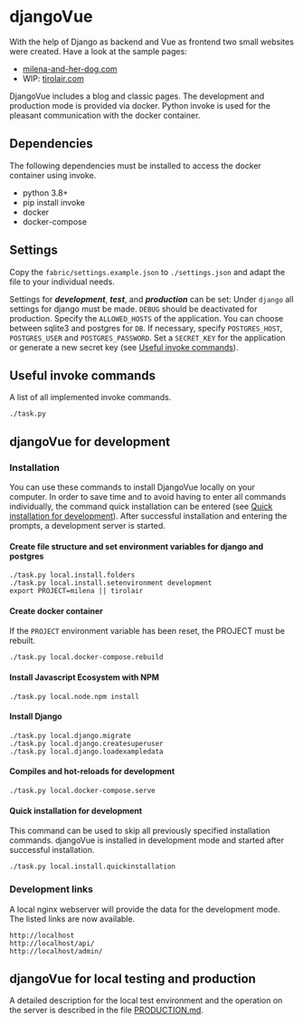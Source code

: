 # djangoVue

With the help of Django as backend and Vue as frontend two small websites were created. Have a look at the sample pages: 
* [milena-and-her-dog.com](milena-and-her-dog.com)
* WIP: [tirolair.com](tirolair.com)

DjangoVue includes a blog and classic pages. 
The development and production mode is provided via docker. Python invoke is used for the pleasant communication with the docker container. 


## Dependencies

The following dependencies must be installed to access the docker container using invoke.

* python 3.8+
* pip install invoke
* docker
* docker-compose

## Settings

Copy the `fabric/settings.example.json` to `./settings.json` and adapt the file to your individual needs.

Settings for ***development***, ***test***, and ***production*** can be set:
Under `django` all settings for django must be made. 
`DEBUG` should be deactivated for production. 
Specify the `ALLOWED_HOSTS` of the application.
You can choose between sqlite3 and postgres for `DB`.
If necessary, specify `POSTGRES_HOST`, `POSTGRES_USER` and `POSTGRES_PASSWORD`.
Set a `SECRET_KEY` for the application or generate a new secret key (see [Useful invoke commands](#Useful-invoke-commands)).

## Useful invoke commands
A list of all implemented invoke commands.

```
./task.py 
```

## djangoVue for development

### Installation

You can use these commands to install DjangoVue locally on your computer. In order to save time and to avoid having to enter all commands individually, the command quick installation can be entered (see [Quick installation for development](#Quick-installation-for-development)). After successful installation and entering the prompts, a development server is started.

#### Create file structure and set environment variables for django and postgres

```
./task.py local.install.folders
./task.py local.install.setenvironment development
export PROJECT=milena || tirolair
```


#### Create docker container

If the `PROJECT` environment variable has been reset, the PROJECT must be rebuilt.
```
./task.py local.docker-compose.rebuild
```


#### Install Javascript Ecosystem with NPM

```
./task.py local.node.npm install
```


#### Install Django

```
./task.py local.django.migrate
./task.py local.django.createsuperuser
./task.py local.django.loadexampledata
```


#### Compiles and hot-reloads for development

```
./task.py local.docker-compose.serve
```

#### Quick installation for development

This command can be used to skip all previously specified installation commands. djangoVue is installed in development mode and started after successful installation.

```
./task.py local.install.quickinstallation
```

### Development links

A local nginx webserver will provide the data for the development mode. The listed links are now available.
```
http://localhost
http://localhost/api/
http://localhost/admin/
```

## djangoVue for local testing and production

A detailed description for the local test environment and the operation on the server is described in the file [PRODUCTION.md](PRODUCTION.md). 
